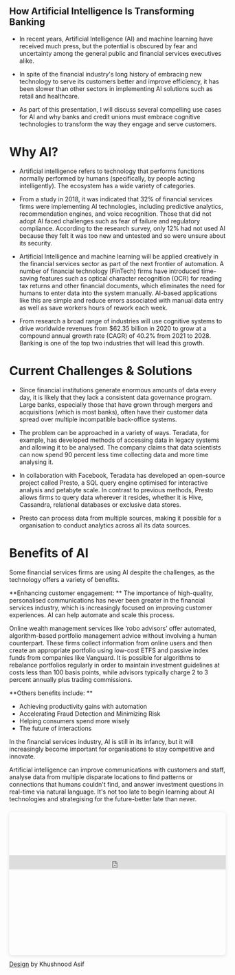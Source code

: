 ## How Artificial Intelligence Is Transforming Banking

























- In recent years, Artificial Intelligence (AI) and machine learning have received much press, but the potential is obscured by fear and uncertainty among the general public and financial services executives alike. 

- In spite of the financial industry's long history of embracing new technology to serve its customers better and improve efficiency, it has been slower than other sectors in implementing AI solutions such as retail and healthcare.

- As part of this presentation, I will discuss several compelling use cases for AI and why banks and credit unions must embrace cognitive technologies to transform the way they engage and serve customers.

# **Why AI?**

- Artificial intelligence refers to technology that performs functions normally performed by humans (specifically, by people acting intelligently). The ecosystem has a wide variety of categories.

- From a study in 2018, it was indicated that 32% of financial services firms were implementing AI technologies, including predictive analytics, recommendation engines, and voice recognition. Those that did not adopt AI faced challenges such as fear of failure and regulatory compliance. According to the research survey, only 12% had not used AI because they felt it was too new and untested and so were unsure about its security. 

- Artificial Intelligence and machine learning will be applied creatively in the financial services sector as part of the next frontier of automation. A number of financial technology (FinTech) firms have introduced time-saving features such as optical character recognition (OCR) for reading tax returns and other financial documents, which eliminates the need for humans to enter data into the system manually. AI-based applications like this are simple and reduce errors associated with manual data entry as well as save workers hours of rework each week. 

- From research a broad range of industries will use cognitive systems to drive worldwide revenues from $62.35 billion in 2020 to grow at a compound annual growth rate (CAGR) of 40.2% from 2021 to 2028. Banking is one of the top two industries that will lead this growth.

# **Current Challenges & Solutions**

- Since financial institutions generate enormous amounts of data every day, it is likely that they lack a consistent data governance program. Large banks, especially those that have grown through mergers and acquisitions (which is most banks), often have their customer data spread over multiple incompatible back-office systems.

- The problem can be approached in a variety of ways. Teradata, for example, has developed methods of accessing data in legacy systems and allowing it to be analysed. The company claims that data scientists can now spend 90 percent less time collecting data and more time analysing it.

- In collaboration with Facebook, Teradata has developed an open-source project called Presto, a SQL query engine optimised for interactive analysis and petabyte scale. In contrast to previous methods, Presto allows firms to query data wherever it resides, whether it is Hive, Cassandra, relational databases or exclusive data stores.

- Presto can process data from multiple sources, making it possible for a organisation to conduct analytics across all its data sources.

# **Benefits of AI**

Some financial services firms are using AI despite the challenges, as the technology offers a variety of benefits.

**Enhancing customer engagement: **
The importance of high-quality, personalised communications has never been greater in the financial services industry, which is increasingly focused on improving customer experiences. AI can help automate and scale this process. 

Online wealth management services like ‘robo advisors’ offer automated, algorithm-based portfolio management advice without involving a human counterpart. These firms collect information from online users and then create an appropriate portfolio using low-cost ETFS and passive index funds from companies like Vanguard. It is possible for algorithms to rebalance portfolios regularly in order to maintain investment guidelines at costs less than 100 basis points, while advisors typically charge 2 to 3 percent annually plus trading commissions.

**Others benefits include: **
- Achieving productivity gains with automation
- Accelerating Fraud Detection and Minimizing Risk
- Helping consumers spend more wisely
- The future of interactions

In the financial services industry, AI is still in its infancy, but it will increasingly become important for organisations to stay competitive and innovate.

Artificial intelligence can improve communications with customers and staff, analyse data from multiple disparate locations to find patterns or connections that humans couldn't find, and answer investment questions in real-time via natural language. It's not too late to begin learning about AI technologies and strategising for the future-better late than never.

<div style="position: relative; width: 100%; height: 0; padding-top: 56.2500%;
 padding-bottom: 48px; box-shadow: 0 2px 8px 0 rgba(63,69,81,0.16); margin-top: 1.6em; margin-bottom: 0.9em; overflow: hidden;
 border-radius: 8px; will-change: transform;">
  <iframe loading="lazy" style="position: absolute; width: 100%; height: 10%; top: 100; left: 0; border: none; padding: 0;margin: 0;"
    src="https:&#x2F;&#x2F;www.canva.com&#x2F;design&#x2F;DAE4vPSPABs&#x2F;view?embed" allowfullscreen="allowfullscreen" allow="fullscreen">
  </iframe>
</div>
<a href="https:&#x2F;&#x2F;www.canva.com&#x2F;design&#x2F;DAE4vPSPABs&#x2F;view?utm_content=DAE4vPSPABs&amp;utm_campaign=designshare&amp;utm_medium=embeds&amp;utm_source=link" target="_blank" rel="noopener">Design</a> by Khushnood Asif